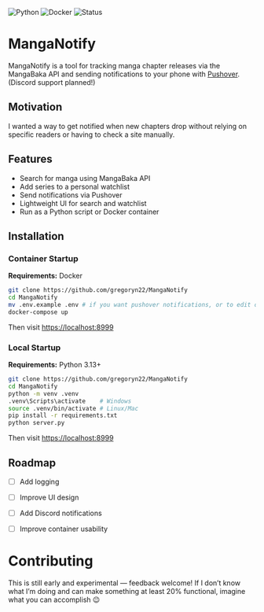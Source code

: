 ![Python](https://img.shields.io/badge/python-3.13-blue)
![Docker](https://img.shields.io/badge/docker-ready-blue)
![Status](https://img.shields.io/badge/status-alpha-red)

# MangaNotify

MangaNotify is a tool for tracking manga chapter releases via the MangaBaka API and sending notifications to your phone with [Pushover](https://pushover.net). (Discord support planned!)

## Motivation
I wanted a way to get notified when new chapters drop without relying on specific readers or having to check a site manually.

## Features
- Search for manga using MangaBaka API
- Add series to a personal watchlist
- Send notifications via Pushover
- Lightweight UI for search and watchlist
- Run as a Python script or Docker container

## Installation

### Container Startup
**Requirements:** Docker
```bash
git clone https://github.com/gregoryn22/MangaNotify
cd MangaNotify
mv .env.example .env # if you want pushover notifications, or to edit other parameters, run this command and fill in the env as specified
docker-compose up
````

Then visit [https://localhost:8999](https://localhost:8999)

### Local Startup
**Requirements:** Python 3.13+
```bash
git clone https://github.com/gregoryn22/MangaNotify
cd MangaNotify
python -m venv .venv
.venv\Scripts\activate    # Windows
source .venv/bin/activate # Linux/Mac
pip install -r requirements.txt
python server.py
```
Then visit [https://localhost:8999](https://localhost:8999)
## Roadmap
- [ ] Add logging
- [ ] Improve UI design
- [ ] Add Discord notifications
- [ ] Improve container usability


# Contributing

This is still early and experimental — feedback welcome!
If I don’t know what I’m doing and can make something at least 20% functional, imagine what you can accomplish 😉
